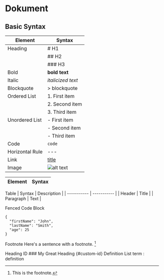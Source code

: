 # Dokument

## Basic Syntax



| Element | Syntax |
| ----------- | ----------- |
|Heading |# H1   |
|        |## H2  |
|        |### H3 |
|Bold | **bold text**|
|Italic | *italicized text* |
|Blockquote |> blockquote |
|Ordered List | 1. First item |
| | 2. Second item |
| | 3. Third item  |
|Unordered List | - First item |
| | - Second item |
| | - Third item |
|Code | `code` |
|Horizontal Rule | --- |
|Link | [title](https://www.example.com) |
|Image | ![alt text](image.jpg) |

| Element | Syntax |
| ----------- | ----------- |



Table 	| Syntax | Description |
| ----------- | ----------- |
| Header | Title |
| Paragraph | Text |

Fenced Code Block

```
{
  "firstName": "John",
  "lastName": "Smith",
  "age": 25
}
```

Footnote 	Here's a sentence with a footnote. [^1]

[^1]: This is the footnote.

Heading ID 	### My Great Heading {#custom-id}
Definition List 	term
: definition 

